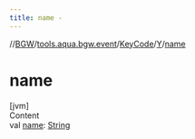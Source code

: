 ```yaml
---
title: name -
---
```

//[BGW](../../../../index.md)/[tools.aqua.bgw.event](../../index.md)/[KeyCode](../index.md)/[Y](index.md)/[name](name.md)



# name  
[jvm]  
Content  
val [name](name.md): [String](https://kotlinlang.org/api/latest/jvm/stdlib/kotlin/-string/index.html)  



